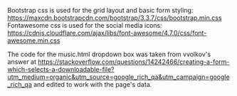 Bootstrap css is used for the grid layout and basic form styling: https://maxcdn.bootstrapcdn.com/bootstrap/3.3.7/css/bootstrap.min.css
Fontawesome css is used for the social media icons: https://cdnjs.cloudflare.com/ajax/libs/font-awesome/4.7.0/css/font-awesome.min.css

The code for the music.html dropdown box was taken from vvolkov's answer at https://stackoverflow.com/questions/14242466/creating-a-form-which-selects-a-downloadable-file?utm_medium=organic&utm_source=google_rich_qa&utm_campaign=google_rich_qa
and edited to work with the page's data.

